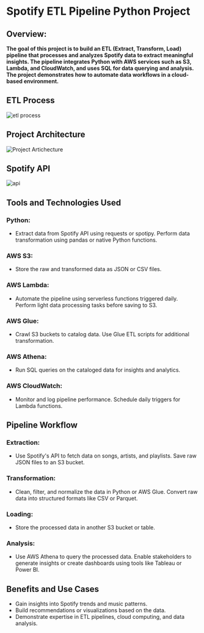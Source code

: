 # Spotify ETL Pipeline Python Project

## Overview:
**The goal of this project is to build an ETL (Extract, Transform, Load) pipeline that processes and analyzes Spotify data to extract meaningful insights. 
The pipeline integrates Python with AWS services such as S3, Lambda, and CloudWatch, and uses SQL for data querying and analysis. 
The project demonstrates how to automate data workflows in a cloud-based environment.**

## ETL Process
![etl process](https://github.com/user-attachments/assets/353aa24e-cb47-4380-bd60-4a1f918f48b5)

## Project Architecture
![Project Artichecture](https://github.com/user-attachments/assets/402870b0-e582-4494-9bd8-3615e3ca396e)

## Spotify API
![api](https://github.com/user-attachments/assets/e845d3a1-9ac2-48c7-8ca6-a61e01fe5a8b)

## Tools and Technologies Used

### Python:
- Extract data from Spotify API using requests or spotipy.
Perform data transformation using pandas or native Python functions.

### AWS S3:
- Store the raw and transformed data as JSON or CSV files.

### AWS Lambda:
- Automate the pipeline using serverless functions triggered daily.
Perform light data processing tasks before saving to S3.

### AWS Glue:
- Crawl S3 buckets to catalog data.
Use Glue ETL scripts for additional transformation.

### AWS Athena:
- Run SQL queries on the cataloged data for insights and analytics.

### AWS CloudWatch:
- Monitor and log pipeline performance.
Schedule daily triggers for Lambda functions.

## Pipeline Workflow

### Extraction:
- Use Spotify's API to fetch data on songs, artists, and playlists.
Save raw JSON files to an S3 bucket.

### Transformation:
- Clean, filter, and normalize the data in Python or AWS Glue.
Convert raw data into structured formats like CSV or Parquet.

### Loading:
- Store the processed data in another S3 bucket or table.

### Analysis:
- Use AWS Athena to query the processed data.
Enable stakeholders to generate insights or create dashboards using tools like Tableau or Power BI.

## Benefits and Use Cases
- Gain insights into Spotify trends and music patterns.
- Build recommendations or visualizations based on the data.
- Demonstrate expertise in ETL pipelines, cloud computing, and data analysis.

